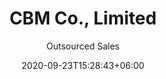 ---
title: "CBM Co., Limited
"
date: 2020-09-23T15:28:43+06:00
draft: false
country: "Japan
"
description: "Since our formation in 1976, CBM represents some of the best equipment manufacturers from around the World. These alliances enable us to offer our customers innovative solutions using proven technologies. From individual equipment requirements to full production lines, we work in partnership with our customers from initial enquiry through to satisfactory installation and after sales service. We continue to expand and develop our range providing greater choice to our customers."
author: "Outsourced Sales"
# images: ["images/blog/branding-for-profit-book.jpg"]
keywords: ""
logo: "images/1.jpg"
address: "3-29-16 Waseda
Misato-city
Saitama Prefecture
341-0018
Japan"
contact: "Mr. Saitoh/Mr. Katoh
"
email: "head@cbm-co.jp​​​​​​​
"
Phone:  "+81 48 959 1561
"
Fax: "+81 48 959 1571
​​​​​​​"
Website:  "www.cbm-co.jp​​​​​"
---